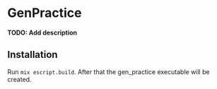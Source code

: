 # GenPractice

**TODO: Add description**

## Installation
Run `mix escript.build`. After that the gen_practice executable will be created.